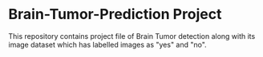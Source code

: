 <br>

# Brain-Tumor-Prediction Project

This repository contains project file of Brain Tumor detection along with its image dataset which has labelled images  as "yes" and "no". 
